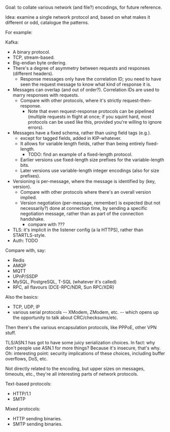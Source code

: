 Goal: to collate various network (and file?) encodings, for future reference.

Idea: examine a single network protocol and, based on what makes it different or odd, catalogue the patterns.

For example:

Kafka:
- A binary protocol.
- TCP, stream-based.
- Big-endian byte ordering.
- There's a degree of asymmetry between requests and responses (different headers).
  - Response messages only have the correlation ID; you need to have seen the request message to know what kind of response it is.
- Messages can overlap (and out of order?). Correlation IDs are used to marry responses with requests.
  - Compare with other protocols, where it's strictly request-then-response.
    - Note that even request-response protocols can be pipelined (multiple requests in flight at once; if you squint hard, most protocols can be used like this, provided you're willing to ignore errors).
- Messages have a fixed schema, rather than using field tags (e.g.).
  - except for tagged fields, added in KIP-whatever.
  - It allows for variable length fields, rather than being entirely fixed-length.
    - TODO: find an example of a fixed-length protocol.
  - Earlier versions use fixed-length size prefixes for the variable-length bits.
  - Later versions use variable-length integer encodings (also for size prefixes).
- Versioning is per-message, where the message is identified by (key, version).
  - Compare with other protocols where there's an overall version implied.
  - Version negotiation (per-message, remember) is expected (but not necessarily?) done at connection time, by sending a specific negotiation message, rather than as part of the connection handshake.
    - compare with ???
- TLS: it's implicit in the listener config (a la HTTPS), rather than STARTLS-style.
- Auth: TODO

Compare with, say:
- Redis
- AMQP
- MQTT
- UPnP/SSDP
- MySQL, PostgreSQL, T-SQL (whatever it's called)
- RPC, all flavours (DCE-RPC/NDR, Sun RPC/XDR)

Also the basics:
- TCP, UDP, IP
- various serial protocols -- XModem, ZModem, etc. -- which opens up the opportunity to talk about CRC/checksums/etc.

Then there's the various encapsulation protocols, like PPPoE, other VPN stuff.

TLS/ASN.1 has got to have some juicy serialization choices. In fact: why don't people use ASN.1 for more things? Because it's insecure, that's why. Oh: interesting point: security implications of these choices, including buffer overflows, DoS, etc.

Not directly related to the encoding, but upper sizes on messages, timeouts, etc., they're all interesting parts of network protocols.

Text-based protocols:
- HTTP/1.1
- SMTP

Mixed protocols:
- HTTP sending binaries.
- SMTP sending binaries.
